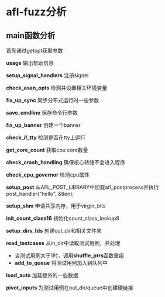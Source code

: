 # afl-fuzz分析

## main函数分析

首先通过getopt获取参数

**usage** 输出帮助信息

**setup_signal_handlers** 注册signel

**check_asan_opts** 检测并设置相关环境变量

**fix_up_sync** 同步分布式运行时一些参数

**save_cmdline** 保存命令行参数

**fix_up_banner** 创建一个banner

**check_if_tty** 检测是否在tty上运行

**get_core_count** 获取cpu core数量

**check_crash_handling** 确保核心转储不会进入程序

**check_cpu_governor** 检测cpu属性

**setup_post** 从AFL_POST_LIBRARY中加载afl_postprocess并执行post_handler("hello", &tlen);

**setup_shm** 申请共享内存，用于virgin_bits

**init_count_class16** 初始化count_class_lookup8

**setup_dirs_fds** 创建out_dir和相关文件夹

**read_testcases** 从in_dir中读取测试用例，并处理
+ 当测试用例大于1时，调用**shuffle_ptrs**函数重组
+ **add_to_queue** 将测试用例加入到队列中

**load_auto** 加载额外的一些数据

**pivot_inputs** 为测试用例在out_dir/queue中创建硬链接
